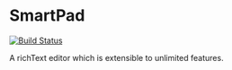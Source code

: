 # SmartPad

[![Build Status](https://travis-ci.org/russel1237/smartpad.svg?branch=master)](https://travis-ci.org/russel1237/smartpad)

A richText editor which is extensible to unlimited features.
